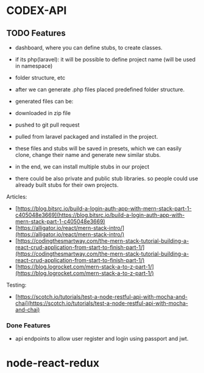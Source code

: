 # CODEX-API

## TODO Features
- dashboard, where you can define stubs, to create classes.

- if its php(laravel): it will be possible to define project name (will be used in namespace)

- folder structure, etc

- after we can generate .php files placed predefined folder structure.

- generated files can be:

- downloaded in zip file
- pushed to git pull request
- pulled from laravel packaged and installed in the project.
- these files and stubs will be saved in presets, which we can easily clone, change their name and generate new similar stubs.

- in the end, we can install multiple stubs in our project

- there could be also private and public stub libraries. so people could use already built stubs for their own projects.

Articles:
- [https://blog.bitsrc.io/build-a-login-auth-app-with-mern-stack-part-1-c405048e3669](https://blog.bitsrc.io/build-a-login-auth-app-with-mern-stack-part-1-c405048e3669)
- [https://alligator.io/react/mern-stack-intro/](https://alligator.io/react/mern-stack-intro/)
- [https://codingthesmartway.com/the-mern-stack-tutorial-building-a-react-crud-application-from-start-to-finish-part-1/](https://codingthesmartway.com/the-mern-stack-tutorial-building-a-react-crud-application-from-start-to-finish-part-1/)
- [https://blog.logrocket.com/mern-stack-a-to-z-part-1/](https://blog.logrocket.com/mern-stack-a-to-z-part-1/)

Testing: 
- [https://scotch.io/tutorials/test-a-node-restful-api-with-mocha-and-chai](https://scotch.io/tutorials/test-a-node-restful-api-with-mocha-and-chai)

### Done Features
- api endpoints to allow user register and login using passport and jwt.  
# node-react-redux
